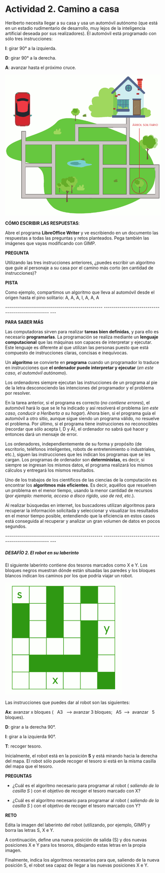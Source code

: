 # Actividad 2. Camino a casa

Heriberto necesita llegar a su casa y usa un automóvil autónomo (que está en un estadio rudimentario de desarrollo, muy lejos de la inteligencia artificial deseada por sus realizadores). El automóvil está programado con sólo tres instrucciones:

**I**: girar 90° a la izquierda.

**D**: girar 90° a la derecha.

**A**: avanzar hasta el próximo cruce.

![](act_02.png)

**CÓMO ESCRIBIR LAS RESPUESTAS**:

Abre el programa **LibreOffice Writer** y ve escribiendo en un documento las respuestas a todas las preguntas y retos planteados. Pega también las imágenes que vayas modificando con GIMP.

**PREGUNTA**

Utilizando las tres instrucciones anteriores, ¿puedes escribir un algoritmo que guíe al personaje a su casa por el camino más corto (en cantidad de instrucciones)?

**PISTA**

Como ejemplo, compartimos un algoritmo que lleva al automóvil desde el origen hasta el pino solitario: A, A, A, I, A, A, A

\------------------------------------------------- -------------------------------------------------- ---

**PARA SABER MÁS**

Las computadoras sirven para realizar **tareas bien definidas**, y para ello es necesario **programarlas**. La programación se realiza mediante un **lenguaje computacional** que las máquinas son capaces de interpretar y ejecutar. Este lenguaje es diferente al que utilizan las personas puesto que está compuesto de instrucciones claras, concisas e inequívocas.

Un **algoritmo** se convierte en **programa** cuando un programador lo traduce en instrucciones que **el ordenador puede interpretar y ejecutar** (_en este caso, el automóvil autónomo_).

Los ordenadores siempre ejecutan las instrucciones de un programa al pie de la letra desconociendo las intenciones del programador y el problema por resolver.

En la tarea anterior, si el programa es correcto (_no contiene errores_), el automóvil hará lo que se le ha indicado y así resolverá el problema (_en este caso, conducir a Heriberto a su hogar_). Ahora bien, si el programa guía el automóvil a otro sitio, aunque sigue siendo un programa válido, no resuelve el problema. Por último, si el programa tiene instrucciones no reconocibles (recordar que sólo acepta I, D y A), el ordenador no sabrá qué hacer y entonces dará un mensaje de error.

Los ordenadores, independientemente de su forma y propósito (de escritorio, teléfonos inteligentes, robots de entretenimiento o industriales, etc.), siguen las instrucciones que les indican los programas que se les cargan. Los programas de ordenador son **deterministas**, es decir, si siempre se ingresan los mismos datos, el programa realizará los mismos cálculos y entregará los mismos resultados.

Uno de los trabajos de los científicos de las ciencias de la computación es encontrar los **algoritmos más eficientes**. Es decir, aquéllos que resuelven un problema en el menor tiempo, usando la menor cantidad de recursos (_por ejemplo: memoria, acceso a disco rígido, uso de red, etc_.).

Al realizar búsquedas en internet, los buscadores utilizan algoritmos para recuperar la información solicitada y seleccionar y visualizar los resultados en el menor tiempo posible, entendiendo que la eficiencia en estos casos está conseguida
al recuperar y analizar un gran volumen de datos en pocos segundos.

\------------------------------------------------- -------------------------------------------------- ---

##### **DESAFÍO 2. El robot en su laberinto**

El siguiente laberinto contiene dos tesoros marcados como X e Y. Los bloques negros muestran dónde están situadas las paredes y los bloques blancos indican los caminos por los que podría viajar un robot.

![](act_02b.png)

Las instrucciones que puedes dar al robot son las siguientes:

**Ax**: avanzar x bloques (   A3   --> avanzar 3 bloques;   A5  -->  avanzar   5  bloques).

**D**: girar a la derecha 90°.

**I**: girar a la izquierda 90°.

**T**: recoger tesoro.

Inicialmente, el robot está en la posición **S** y está mirando hacia la derecha del mapa. El robot sólo puede recoger el tesoro si está en la misma casilla del mapa que el tesoro.

<!--Por ejemplo, en el siguiente algoritmo se muestra cómo recogería el robot el tesoro X:

A1, D, A3, D, A1, I, A2, I, A2, T.-->

**PREGUNTAS**

- ¿Cuál es el algoritmo necesario para programar al robot ( _saliendo de la casilla S_ ) con el objetivo de recoger el tesoro marcado con X?

- ¿Cuál es el algoritmo necesario para programar al robot ( _saliendo de la casilla S_ ) con el objetivo de recoger el tesoro marcado con Y?

**RETO**

Edita la imagen del laberinto del robot (utilizando, por ejemplo, GIMP) y borra las letras S, X e Y.

A continuación, define una nueva posición de salida (S) y dos nuevas posiciones X e Y para los tesoros, dibujando estas letras en la propia imagen.

Finalmente, indica los algoritmos necesarios para que, saliendo de la nueva posición S, el robot sea capaz de llegar a las nuevas posiciones X e Y.